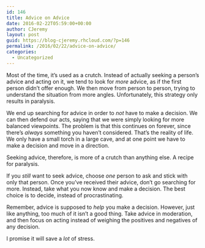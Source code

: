 ```yaml
---
id: 146
title: Advice on Advice
date: 2016-02-22T05:59:00+00:00
author: CJeremy
layout: post
guid: https://blog-cjeremy.rhcloud.com/?p=146
permalink: /2016/02/22/advice-on-advice/
categories:
  - Uncategorized
---
```

Most of the time, it&#8217;s used as a crutch. Instead of actually seeking a person&#8217;s advice and acting on it, we tend to look for _more_ advice, as if the first person didn&#8217;t offer enough. We then move from person to person, trying to understand the situation from more angles. Unfortunately, this strategy only results in paralysis.

We end up searching for advice in order to _not_ have to make a decision. We can then defend our acts, saying that we were simply looking for more balanced viewpoints. The problem is that this continues on forever, since there&#8217;s _always_ something you haven&#8217;t considered. That&#8217;s the reality of life. We only have a small torch in a large cave, and at one point we have to make a decision and move in a direction.

Seeking advice, therefore, is more of a crutch than anything else. A recipe for paralysis.

If you _still_ want to seek advice, choose _one_ person to ask and stick with only that person. Once you&#8217;ve received their advice, don&#8217;t go searching for more. Instead, take what you now know and make a decision. The best choice is to decide, instead of procrastinating.

Remember, advice is supposed to _help_ you make a decision. However, just like anything, too much of it isn&#8217;t a good thing. Take advice in moderation, and then focus on acting instead of weighing the positives and negatives of any decision.

I promise it will save a _lot_ of stress.